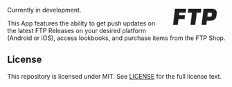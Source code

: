 <img align="right" width="20%" style="float:right;padding:20px;" src="art/logo.png">

Currently in development.

This App features the ability to get push updates on the latest FTP Releases on your desired platform (Android or iOS), access lookbooks, and purchase items from the FTP Shop.

License
--------
This repository is licensed under MIT. See [LICENSE](https://github.com/dzt/ftp/blob/master/LICENSE) for the full license text.
